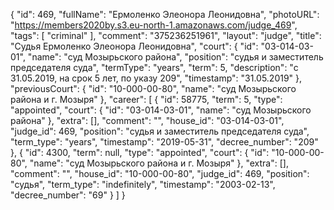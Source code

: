 {
    "id": 469,
    "fullName": "Ермоленко Элеонора Леонидовна",
    "photoURL": "https://members2020by.s3.eu-north-1.amazonaws.com/judge_469",
    "tags": [
        "criminal"
    ],
    "comment": "375236251961",
    "layout": "judge",
    "title": "Судья Ермоленко Элеонора Леонидовна",
    "court": {
        "id": "03-014-03-01",
        "name": "суд Мозырьского района",
        "position": "судья и заместитель председателя суда",
        "termType": "years",
        "term": 5,
        "description": "c 31.05.2019, на срок 5 лет, по указу 209",
        "timestamp": "31.05.2019"
    },
    "previousCourt": {
        "id": "10-000-00-80",
        "name": "суд Мозырьского района и г. Мозыря"
    },
    "career": [
        {
            "id": 58775,
            "term": 5,
            "type": "appointed",
            "court": {
                "id": "03-014-03-01",
                "name": "суд Мозырьского района"
            },
            "extra": [],
            "comment": "",
            "house_id": "03-014-03-01",
            "judge_id": 469,
            "position": "судья и заместитель председателя суда",
            "term_type": "years",
            "timestamp": "2019-05-31",
            "decree_number": "209"
        },
        {
            "id": 4300,
            "term": null,
            "type": "appointed",
            "court": {
                "id": "10-000-00-80",
                "name": "суд Мозырьского района и г. Мозыря"
            },
            "extra": [],
            "comment": "",
            "house_id": "10-000-00-80",
            "judge_id": 469,
            "position": "судья",
            "term_type": "indefinitely",
            "timestamp": "2003-02-13",
            "decree_number": "69"
        }
    ]
}